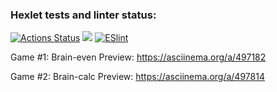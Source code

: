 ### Hexlet tests and linter status:
[![Actions Status](https://github.com/SonnyOnni/frontend-project-lvl1/workflows/hexlet-check/badge.svg)](https://github.com/SonnyOnni/frontend-project-lvl1/actions)
<a href="https://codeclimate.com/github/codeclimate/codeclimate/maintainability"><img src="https://api.codeclimate.com/v1/badges/a99a88d28ad37a79dbf6/maintainability" /></a>
[![ESlint](https://github.com/SonnyOnni/frontend-project-lvl1/actions/workflows/eslint.yml/badge.svg)](https://github.com/SonnyOnni/frontend-project-lvl1/actions)


Game #1: Brain-even
Preview: https://asciinema.org/a/497182

Game #2: Brain-calc
Preview: https://asciinema.org/a/497814
